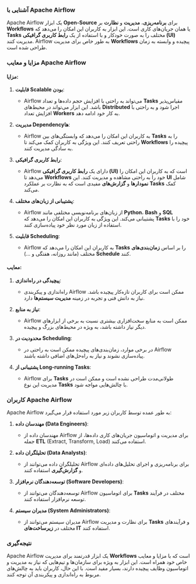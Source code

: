 
### آشنایی با Apache Airflow

Apache Airflow یک ابزار **Open-Source** برای **برنامه‌ریزی**، **مدیریت** و **نظارت** بر **Workflows** یا همان جریان‌های کاری است. این ابزار به کاربران این امکان را می‌دهد که **Tasks** مختلف را به صورت خودکار و با استفاده از یک **رابط کاربری گرافیکی (UI)** مدیریت کنند. Airflow به طور خاص برای مدیریت **Workflows** پیچیده و وابسته به زمان طراحی شده است.

### مزایا و معایب Apache Airflow

#### مزایا:

1. **قابلیت Scalable بودن**:
   - Airflow می‌تواند به راحتی با افزایش حجم داده‌ها و تعداد **Tasks** مقیاس‌پذیر باشد. این ابزار می‌تواند در محیط‌های **Distributed** اجرا شود و به راحتی با افزایش تعداد **Workers** به کار خود ادامه دهد.

2. **مدیریت Dependencyها**:
   - Airflow به کاربران این امکان را می‌دهد که وابستگی‌های بین **Tasks** را به راحتی تعریف کنند. این ویژگی به کاربران کمک می‌کند تا **Workflows** پیچیده را به سادگی مدیریت کنند.

3. **رابط کاربری گرافیکی**:
   - Airflow دارای یک **رابط کاربری گرافیکی (UI)** است که به کاربران این امکان را می‌دهد تا **Workflows** خود را به راحتی مشاهده و مدیریت کنند. این **UI** شامل **نمودارها** و **گزارش‌های** مفیدی است که به نظارت بر عملکرد **Tasks** کمک می‌کند.

4. **پشتیبانی از زبان‌های مختلف**:
   - Airflow از زبان‌های برنامه‌نویسی مختلفی مانند **Python**، **Bash** و **SQL** پشتیبانی می‌کند. این ویژگی به کاربران این امکان را می‌دهد که **Tasks** خود را با استفاده از زبان مورد نظر خود پیاده‌سازی کنند.

5. **قابلیت Scheduling**:
   - Airflow به کاربران این امکان را می‌دهد که **Tasks** را بر اساس **زمان‌بندی‌های** مختلف (مانند روزانه، هفتگی و ...) **Schedule** کنند.

#### معایب:

1. **پیچیدگی در راه‌اندازی**:
   - راه‌اندازی و پیکربندی Airflow ممکن است برای کاربران تازه‌کار پیچیده باشد. نیاز به دانش فنی و تجربه در زمینه **مدیریت سیستم‌ها** دارد.

2. **نیاز به منابع**:
   - Airflow ممکن است به منابع سخت‌افزاری بیشتری نسبت به برخی از ابزارهای دیگر نیاز داشته باشد، به ویژه در محیط‌های بزرگ و پیچیده.

3. **محدودیت در Scheduling**:
   - در برخی موارد، زمان‌بندی‌های پیچیده ممکن است به راحتی در Airflow پیاده‌سازی نشوند و نیاز به راه‌حل‌های اضافی داشته باشند.

4. **پشتیبانی از Long-running Tasks**:
   - Airflow برای **Tasks** طولانی‌مدت طراحی نشده است و ممکن است در مدیریت این نوع **Tasks** با چالش‌هایی مواجه شود.

### کاربران Apache Airflow

Apache Airflow به طور عمده توسط کاربران زیر مورد استفاده قرار می‌گیرد:

1. **مهندسان داده (Data Engineers)**:
   - مهندسان داده از Airflow برای مدیریت و اتوماسیون جریان‌های کاری داده‌ها، از جمله **ETL** (Extract, Transform, Load) استفاده می‌کنند.

2. **تحلیلگران داده (Data Analysts)**:
   - تحلیلگران داده می‌توانند از Airflow برای برنامه‌ریزی و اجرای تحلیل‌های داده‌ای و **گزارش‌گیری** استفاده کنند.

3. **توسعه‌دهندگان نرم‌افزار (Software Developers)**:
   - توسعه‌دهندگان می‌توانند از Airflow برای اتوماسیون **Tasks** مختلف در فرآیند توسعه نرم‌افزار استفاده کنند.

4. **مدیران سیستم (System Administrators)**:
   - مدیران سیستم می‌توانند از Airflow برای نظارت و مدیریت **Tasks** و فرآیندهای مختلف در **زیرساخت‌های IT** استفاده کنند.

### نتیجه‌گیری

Apache Airflow یک ابزار قدرتمند برای مدیریت **Workflows** است که با مزایا و معایب خاص خود همراه است. این ابزار به ویژه برای سازمان‌ها و تیم‌هایی که نیاز به مدیریت و اتوماسیون وظایف پیچیده دارند، بسیار مفید است. با این حال، کاربران باید به چالش‌های مربوط به راه‌اندازی و پیکربندی آن توجه کنند.